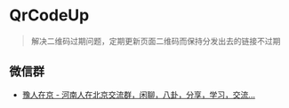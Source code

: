 # QrCodeUp

> 解决二维码过期问题，定期更新页面二维码而保持分发出去的链接不过期

## 微信群

* [豫人在京 - 河南人在北京交流群，闲聊，八卦，分享，学习，交流...](https://github.xiaodongxier.com/QrCodeUp/WeChat-YuRenZaiJing)